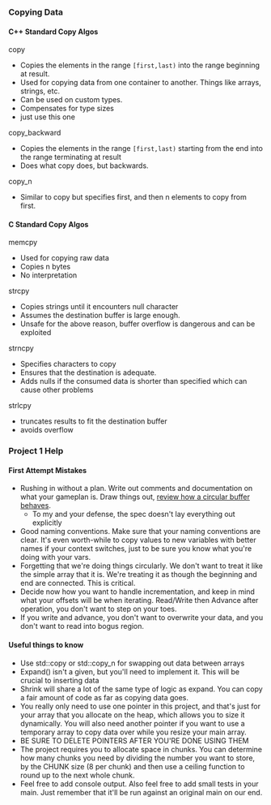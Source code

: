### Copying Data

#### C++ Standard Copy Algos

copy

- Copies the elements in the range `[first,last)` into the range beginning at result.
- Used for copying data from one container to another. Things like arrays, strings, etc.
- Can be used on custom types.
- Compensates for type sizes
- just use this one

copy_backward

- Copies the elements in the range `[first,last)` starting from the end into the range terminating at result
- Does what copy does, but backwards.

copy_n

- Similar to copy but specifies first, and then n elements to copy from first.

#### C Standard Copy Algos

memcpy
- Used for copying raw data
- Copies n bytes
- No interpretation

strcpy
- Copies strings until it encounters null character
- Assumes the destination buffer is large enough. 
- Unsafe for the above reason, buffer overflow is dangerous and can be exploited

strncpy
- Specifies characters to copy
- Ensures that the destination is adequate.
- Adds nulls if the consumed data is shorter than specified which can cause other problems

strlcpy
- truncates results to fit the destination buffer
- avoids overflow



### Project 1 Help

#### First Attempt Mistakes

- Rushing in without a plan. Write out comments and documentation on what your gameplan is. Draw things out, [review how a circular buffer behaves](https://en.wikipedia.org/wiki/Circular_buffer).
	- To my and your defense, the spec doesn't lay everything out explicitly
- Good naming conventions. Make sure that your naming conventions are clear. It's even worth-while to copy values to new variables with better names if your context switches, just to be sure you know what you're doing with your vars.
- Forgetting that we're doing things circularly. We don't want to treat it like the simple array that it is. We're treating it as though the beginning and end are connected. This is critical.
- Decide now how you want to handle incrementation, and keep in mind what your offsets will be when iterating. Read/Write then Advance after operation, you don't want to step on your toes.
- If you write and advance, you don't want to overwrite your data, and you don't want to read into bogus region.

#### Useful things to know

- Use std::copy or std::copy_n for swapping out data between arrays
- Expand() isn't a given, but you'll need to implement it. This will be crucial to inserting data
- Shrink will share a lot of the same type of logic as expand. You can copy a fair amount of code as far as copying data goes.
- You really only need to use one pointer in this project, and that's just for your array that you allocate on the heap, which allows you to size it dynamically. You will also need another pointer if you want to use a temporary array to copy data over while you resize your main array.
- BE SURE TO DELETE POINTERS AFTER YOU'RE DONE USING THEM
- The project requires you to allocate space in chunks. You can determine how many chunks you need by dividing the number you want to store, by the CHUNK size (8 per chunk) and then use a ceiling function to round up to the next whole chunk.
- Feel free to add console output. Also feel free to add small tests in your main. Just remember that it'll be run against an original main on our end.